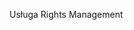 <Token xmlns:xlink="http://www.w3.org/1999/xlink">Usługa Rights Management</Token>

<!--HONumber=Jul16_HO3-->


